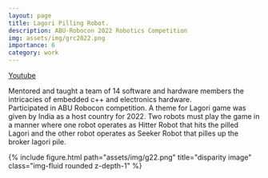 ```yaml
---
layout: page
title: Lagori Pilling Robot.
description: ABU-Robocon 2022 Robotics Competition
img: assets/img/grc2022.png
importance: 6
category: work
---
```


<a href="https://www.youtube.com/watch?v=z_xH6zuQCZw">Youtube</a>

Mentored and taught a team of 14 software and hardware members the intricacies of embedded c++ and electronics hardware. \
Participated in ABU Robocon competition. A theme for Lagori game was given by India as a host country for 2022. Two robots must play the game in a manner where one robot operates as Hitter Robot that hits the pilled Lagori and the other robot operates as Seeker Robot that pilles up the broker lagori pile.

<div class="row">
    <div class="col-sm mt-3 mt-md-0">
        {% include figure.html path="assets/img/g22.png" title="disparity image" class="img-fluid rounded z-depth-1" %}
    </div>
</div>